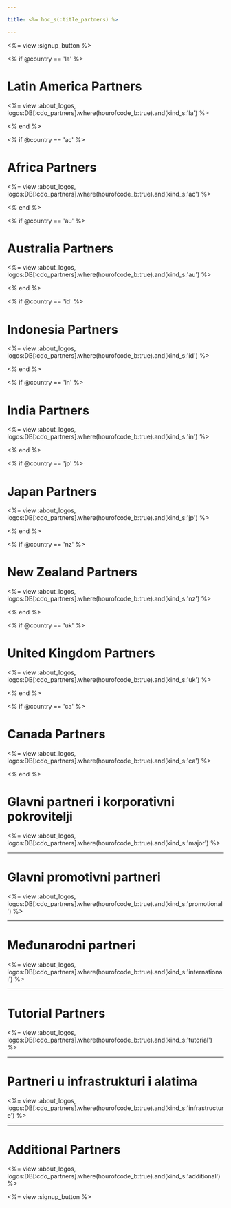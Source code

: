 ```yaml
---

title: <%= hoc_s(:title_partners) %>

---
```


<%= view :signup_button %>

<% if @country == 'la' %>

# Latin America Partners

<%= view :about_logos, logos:DB[:cdo_partners].where(hourofcode_b:true).and(kind_s:'la') %>

<% end %>

<% if @country == 'ac' %>

# Africa Partners

<%= view :about_logos, logos:DB[:cdo_partners].where(hourofcode_b:true).and(kind_s:'ac') %>

<% end %>

<% if @country == 'au' %>

# Australia Partners

<%= view :about_logos, logos:DB[:cdo_partners].where(hourofcode_b:true).and(kind_s:'au') %>

<% end %>

<% if @country == 'id' %>

# Indonesia Partners

<%= view :about_logos, logos:DB[:cdo_partners].where(hourofcode_b:true).and(kind_s:'id') %>

<% end %>

<% if @country == 'in' %>

# India Partners

<%= view :about_logos, logos:DB[:cdo_partners].where(hourofcode_b:true).and(kind_s:'in') %>

<% end %>

<% if @country == 'jp' %>

# Japan Partners

<%= view :about_logos, logos:DB[:cdo_partners].where(hourofcode_b:true).and(kind_s:'jp') %>

<% end %>

<% if @country == 'nz' %>

# New Zealand Partners

<%= view :about_logos, logos:DB[:cdo_partners].where(hourofcode_b:true).and(kind_s:'nz') %>

<% end %>

<% if @country == 'uk' %>

# United Kingdom Partners

<%= view :about_logos, logos:DB[:cdo_partners].where(hourofcode_b:true).and(kind_s:'uk') %>

<% end %>

<% if @country == 'ca' %>

# Canada Partners

<%= view :about_logos, logos:DB[:cdo_partners].where(hourofcode_b:true).and(kind_s:'ca') %>

<% end %>

# Glavni partneri i korporativni pokrovitelji

<%= view :about_logos, logos:DB[:cdo_partners].where(hourofcode_b:true).and(kind_s:'major') %>

---

# Glavni promotivni partneri

<%= view :about_logos, logos:DB[:cdo_partners].where(hourofcode_b:true).and(kind_s:'promotional') %>

---

# Međunarodni partneri

<%= view :about_logos, logos:DB[:cdo_partners].where(hourofcode_b:true).and(kind_s:'international') %>

---

# Tutorial Partners

<%= view :about_logos, logos:DB[:cdo_partners].where(hourofcode_b:true).and(kind_s:'tutorial') %>

---

# Partneri u infrastrukturi i alatima

<%= view :about_logos, logos:DB[:cdo_partners].where(hourofcode_b:true).and(kind_s:'infrastructure') %>

---

# Additional Partners

<%= view :about_logos, logos:DB[:cdo_partners].where(hourofcode_b:true).and(kind_s:'additional') %>

<%= view :signup_button %>